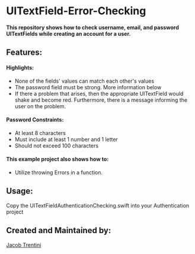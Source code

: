 # UITextField-Error-Checking

**This repository shows how to check username, email, and password UITextFields while creating an account for a user.**

## Features:

#### Highlights:
- None of the fields' values can match each other's values
- The password field must be strong. More information below
- If there a problem that arises, then the appropriate UITextField would shake and become red. Furthermore, there is a message informing the user on the problem.

#### Password Constraints:
- At least 8 characters
- Must include at least 1 number and 1 letter
- Should not exceed 100 characters

#### This example project also shows how to:
- Utilize throwing Errors in a function.


## Usage: 

Copy the UITextFieldAuthenticationChecking.swift into your Authentication project

## Created and Maintained by:

[Jacob Trentini](https://github.com/Awesomeplayer165)
